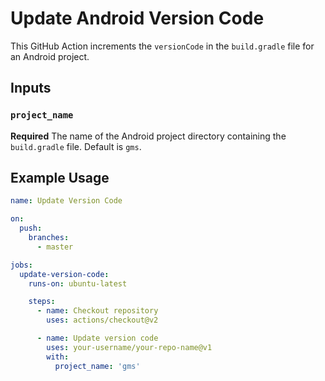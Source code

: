 # Update Android Version Code

This GitHub Action increments the `versionCode` in the `build.gradle` file for an Android project.

## Inputs

### `project_name`

**Required** The name of the Android project directory containing the `build.gradle` file. Default is `gms`.

## Example Usage

```yaml
name: Update Version Code

on:
  push:
    branches:
      - master

jobs:
  update-version-code:
    runs-on: ubuntu-latest

    steps:
      - name: Checkout repository
        uses: actions/checkout@v2

      - name: Update version code
        uses: your-username/your-repo-name@v1
        with:
          project_name: 'gms'
```
